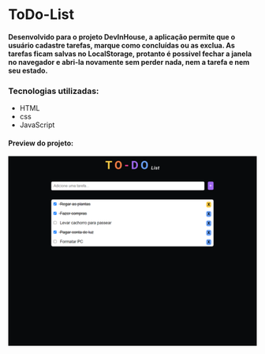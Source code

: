 # ToDo-List
#### Desenvolvido para o projeto DevInHouse, a aplicação permite que o usuário cadastre tarefas, marque como concluídas ou as exclua. As tarefas ficam salvas no LocalStorage, protanto é possivel fechar a janela no navegador e abri-la novamente sem perder nada, nem a tarefa e nem seu estado.

### Tecnologias utilizadas:
- HTML
- css
- JavaScript


#### Preview do projeto:

<img  alt="todo preview" src="img/Todo_preview.png" width="700px"/>
